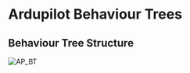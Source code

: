 # Ardupilot Behaviour Trees

## Behaviour Tree Structure
![AP_BT](https://github.com/user-attachments/assets/603567cf-a50a-48e9-85b7-8937b2082d24)
